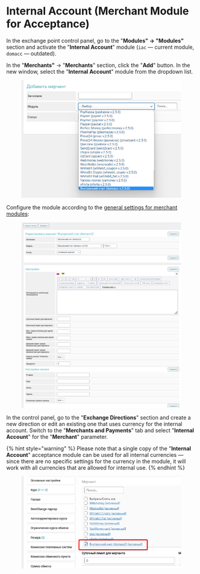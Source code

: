 # Internal Account (Merchant Module for Acceptance)

In the exchange point control panel, go to the "**Modules" → "Modules"** section and activate the "**Internal Account**" module (`iac` — current module, `domacc` — outdated).

In the "**Merchants"** -> "**Merchants**" section, click the "**Add**" button. In the new window, select the "**Internal Account**" module from the dropdown list.

<figure><img src="../../../.gitbook/assets/image (1092)_eng.png" alt=""><figcaption></figcaption></figure>

Configure the module according to the [general settings for merchant modules](https://premium.gitbook.io/main/en/en/basic-settings/merchants-and-auto-payments/merchants/general-merchant-settings):

<figure><img src="../../../.gitbook/assets/изображение (62)_eng.png" alt=""><figcaption></figcaption></figure>

In the control panel, go to the "**Exchange Directions**" section and create a new direction or edit an existing one that uses currency for the internal account. Switch to the "**Merchants and Payments**" tab and select "**Internal Account**" for the "**Merchant**" parameter.

{% hint style="warning" %}
Please note that a single copy of the "**Internal Account**" acceptance module can be used for all internal currencies — since there are no specific settings for the currency in the module, it will work with all currencies that are allowed for internal use.
{% endhint %}

<figure><img src="../../../.gitbook/assets/изображение (45)_eng.png" alt=""><figcaption></figcaption></figure>